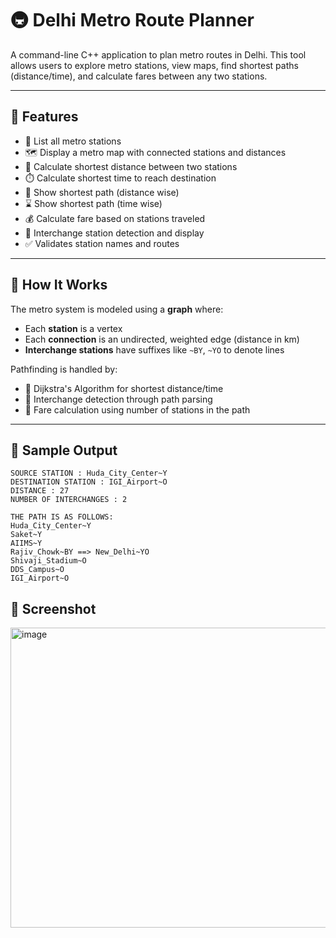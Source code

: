 # 🚇 Delhi Metro Route Planner

A command-line C++ application to plan metro routes in Delhi. This tool allows users to explore metro stations, view maps, find shortest paths (distance/time), and calculate fares between any two stations.

---

## 📌 Features

- 📍 List all metro stations
- 🗺️ Display a metro map with connected stations and distances
- 📏 Calculate shortest distance between two stations
- ⏱️ Calculate shortest time to reach destination
- 🧭 Show shortest path (distance wise)
- ⌛ Show shortest path (time wise)
- 💰 Calculate fare based on stations traveled
- 🔁 Interchange station detection and display
- ✅ Validates station names and routes

---

## 🚀 How It Works

The metro system is modeled using a **graph** where:

- Each **station** is a vertex
- Each **connection** is an undirected, weighted edge (distance in km)
- **Interchange stations** have suffixes like `~BY`, `~YO` to denote lines

Pathfinding is handled by:

- 🧠 Dijkstra's Algorithm for shortest distance/time
- 🔁 Interchange detection through path parsing
- 🎫 Fare calculation using number of stations in the path

---

## 🧪 Sample Output

```text
SOURCE STATION : Huda_City_Center~Y  
DESTINATION STATION : IGI_Airport~O  
DISTANCE : 27  
NUMBER OF INTERCHANGES : 2  

THE PATH IS AS FOLLOWS:
Huda_City_Center~Y  
Saket~Y  
AIIMS~Y  
Rajiv_Chowk~BY ==> New_Delhi~YO  
Shivaji_Stadium~O  
DDS_Campus~O  
IGI_Airport~O
```

## 📸 Screenshot

<img width="1175" height="480" alt="image" src="https://github.com/user-attachments/assets/b72f6b8e-fc45-485f-a740-6746dddef4e2" />

